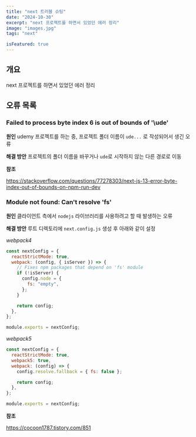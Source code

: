 ```yaml
---
title: "next 트러블 슈팅"
date: "2024-10-30"
excerpt: "next 프로젝트를 하면서 있었던 에러 정리"
image: "images.jpg"
tags: "next"

isFeatured: true
---
```


## 개요

next 프로젝트를 하면서 있었던 에러 정리

## 오류 목록

### Failed to process byte index 6 is out of bounds of '\ude'

**원인**
udemy 프로젝트를 하는 중, 프로젝트 폴더 이름이 `ude...` 로 작성되어서 생긴 오류

**해결 방안**
프로젝트의 폴더 이름을 바꾸거나 `ude`로 시작하지 않는 다른 경로로 이동

**참조**

https://stackoverflow.com/questions/77278303/next-js-13-error-byte-index-out-of-bounds-on-npm-run-dev

### Module not found: Can't resolve 'fs'

**원인**
클라이언트 측에서 `nodejs` 라이브러리를 사용하려고 할 때 발생하는 오류

**해결 방안**
루트 디렉토리에 `next.config.js` 생성 후 아래와 같이 설정

_webpack4_

```js
const nextConfig = {
  reactStrictMode: true,
  webpack: (config, { isServer }) => {
    // Fixes npm packages that depend on 'fs' module
    if (!isServer) {
      config.node = {
        fs: "empty",
      };
    }

    return config;
  },
};

module.exports = nextConfig;
```

_webpack5_

```js
const nextConfig = {
  reactStrictMode: true,
  webpack5: true,
  webpack: (config) => {
    config.resolve.fallback = { fs: false };

    return config;
  },
};

module.exports = nextConfig;
```

**참조**

https://cocoon1787.tistory.com/851
